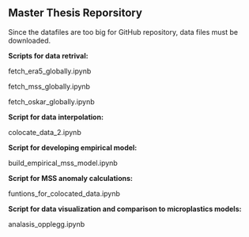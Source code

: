 ## **Master Thesis Reporsitory**

Since the datafiles are too big for GitHub repository, data files must be downloaded.

**Scripts for data retrival:**

fetch_era5_globally.ipynb

fetch_mss_globally.ipynb

fetch_oskar_globally.ipynb

**Script for data interpolation:**

colocate_data_2.ipynb

**Script for developing empirical model:**

build_empirical_mss_model.ipynb

**Script for MSS anomaly calculations:**

funtions_for_colocated_data.ipynb

**Script for data visualization and comparison to microplastics models:**

analasis_opplegg.ipynb
